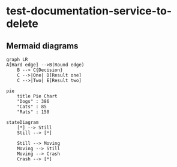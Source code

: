 # test-documentation-service-to-delete

## Mermaid diagrams

```mermaid
graph LR
A[Hard edge] -->B(Round edge)
    B --> C{Decision}
    C -->|One| D[Result one]
    C -->|Two| E[Result two]
```

```mermaid
pie
    title Pie Chart
    "Dogs" : 386
    "Cats" : 85
    "Rats" : 150
```

```mermaid
stateDiagram
    [*] --> Still
    Still --> [*]

    Still --> Moving
    Moving --> Still
    Moving --> Crash
    Crash --> [*]
```
